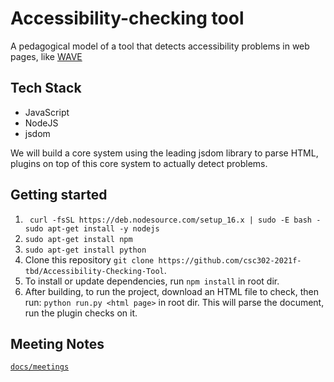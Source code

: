 # Accessibility-checking tool

A pedagogical model of a tool that detects accessibility problems in web pages, like [WAVE](https://wave.webaim.org/.)

## Tech Stack
- JavaScript
- NodeJS
- jsdom

We will build a core system using the leading jsdom library to parse HTML, 
plugins on top of this core system to actually detect problems.

## Getting started

1. ` curl -fsSL https://deb.nodesource.com/setup_16.x | sudo -E bash -
sudo apt-get install -y nodejs`
1. `sudo apt-get install npm`
2. `sudo apt-get install python`
3. Clone this repository `git clone https://github.com/csc302-2021f-tbd/Accessibility-Checking-Tool`.
4. To install or update dependencies, run `npm install` in root dir.
5. After building, to run the project, download an HTML file to check, then run:
   `python run.py <html page>` in root dir.
   This will parse the document, run the plugin checks on it.

## Meeting Notes
[`docs/meetings`](https://github.com/csc302-2021f-tbd/Accessibility-Checking-Tool/tree/main/docs/meetings)
